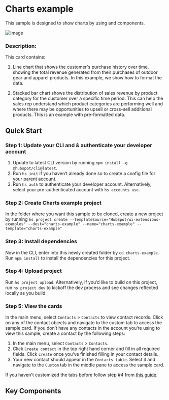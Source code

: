 # Charts example

This sample is designed to show charts by using <LineChart> and <BarChart> components.

![image](https://github.com/user-attachments/assets/c3ff5cad-e59b-45a8-aff6-58908529c0c3)

### Description:

This card contains:

1. Line chart that shows the customer's purchase history over time, showing the total revenue generated from their purchases of outdoor gear and apparel products. In this example, we show how to format the data.

2. Stacked bar chart shows the distribution of sales revenue by product category for the customer over a specific time period. This can help the sales rep understand which product categories are performing well and where there may be opportunities to upsell or cross-sell additional products. This is an example with pre-formatted data.

## Quick Start

### Step 1: Update your CLI and & authenticate your developer account

1. Update to latest CLI version by running `npm install -g @hubspot/cli@latest`.
2. Run `hs init` if you haven’t already done so to create a config file for your parent account.
3. Run `hs auth` to authenticate your developer account. Alternatively, select your pre-authenticated account with `hs accounts use`.

### Step 2: Create Charts example project

In the folder where you want this sample to be cloned, create a new project by running `hs project create --templateSource="HubSpot/ui-extensions-examples" --dest="charts-example" --name="charts-example" --template="charts-example"`

### Step 3: Install dependencies

Now in the CLI, enter into this newly created folder by `cd charts-example`. Run `npm install` to install the dependencies for this project.

### Step 4: Upload project

Run `hs project upload`. Alternatively, if you’d like to build on this project, run `hs project dev` to kickoff the dev process and see changes reflected locally as you build.

### Step 5: View the cards

In the main menu, select `Contacts` > `Contacts` to view contact records. Click on any of the contact objects and navigate to the custom tab to access the sample card. If you don’t have any contacts in the account you’re using to view this sample, create a contact by the following steps:

1. In the main menu, select `Contacts` > `Contacts`.
2. Click `Create contact` in the top right hand corner and fill in all required fields. Click `create` once you’ve finished filling in your contact details.
3. Your new contact should appear in the `Contacts table`. Select it and navigate to the `Custom` tab in the middle pane to access the sample card.

If you haven't customized the tabs before follow step #4 from [this guide](https://developers.hubspot.com/docs/platform/ui-extensions-quickstart).

## Key Components
